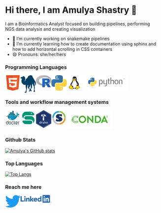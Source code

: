 # Hi there, I am Amulya Shastry 👋
I am a Bioinformatics Analyst focused on building pipelines, performing NGS data analysis and creating visualization 

- 🔭 I’m currently working on snakemake pipelines
- 🌱 I’m currently learning how to create documentation using sphinx and how to add horizontal scrolling in CSS containers
- 😄 Pronouns: she/her/hers


### Programming Languages 

 
 <img align="left" width="50px" src="https://github.com/Ashastry2/Ashastry2/blob/main/logos/html.jpg"/>
 <img align="left" width="50px" src="https://github.com/Ashastry2/Ashastry2/blob/main/logos/perl.png"/>
 <img align="left" width="50px" src="https://github.com/Ashastry2/Ashastry2/blob/main/logos/R.png"/>
 <img align="left" width="50px" src="https://github.com/Ashastry2/Ashastry2/blob/main/logos/biopython.jpg"/>
 <img align="left" width="50px" src="https://github.com/Ashastry2/Ashastry2/blob/main/logos/linux.png"/>
 <img width="150px" src="https://github.com/Ashastry2/Ashastry2/blob/main/logos/python.png"/>
 
 </br>
 
 ### Tools and workflow management systems
 
 <img align="left" width="50px" src="https://github.com/Ashastry2/Ashastry2/blob/main/logos/Docker.png"/>
 <img align="left" width="50px" src="https://github.com/Ashastry2/Ashastry2/blob/main/logos/snakemake.png"/>
 <img align="left" width="50px" src="https://github.com/Ashastry2/Ashastry2/blob/main/logos/drake.png"/>
 <img align="left" width="50px" src="https://github.com/Ashastry2/Ashastry2/blob/main/logos/Singularity.png"/>
 <img  width="150px" src="https://github.com/Ashastry2/Ashastry2/blob/main/logos/conda.png"/>
</br>

### Github Stats

[![Amulya's GitHub stats](https://github-readme-stats.vercel.app/api?username=Ashastry2&theme=vision-friendly-dark)](https://github.com/Ashastry2/github-readme-stats)

### Top Languages

[![Top Langs](https://github-readme-stats.vercel.app/api/top-langs/?username=Ashastry2)](https://github.com/Ashastry2/github-readme-stats)


### Reach me here 

<a href="https://twitter.com/amul621">
  <img align="left" width="50px" src="https://github.com/Ashastry2/Ashastry2/blob/main/logos/twitter.png"/>
</a>

<a href="www.linkedin.com/in/amulya-shastry">
  <img align="left" width="100px" src="https://github.com/Ashastry2/Ashastry2/blob/main/logos/LI-Logo.png"/>
</a>



